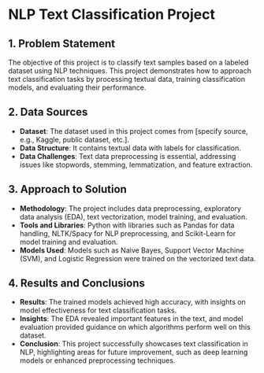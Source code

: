 
# NLP Text Classification Project

## 1. Problem Statement
The objective of this project is to classify text samples based on a labeled dataset using NLP techniques. This project demonstrates how to approach text classification tasks by processing textual data, training classification models, and evaluating their performance.

## 2. Data Sources
- **Dataset**: The dataset used in this project comes from [specify source, e.g., Kaggle, public dataset, etc.].
- **Data Structure**: It contains textual data with labels for classification.
- **Data Challenges**: Text data preprocessing is essential, addressing issues like stopwords, stemming, lemmatization, and feature extraction.

## 3. Approach to Solution
- **Methodology**: The project includes data preprocessing, exploratory data analysis (EDA), text vectorization, model training, and evaluation.
- **Tools and Libraries**: Python with libraries such as Pandas for data handling, NLTK/Spacy for NLP preprocessing, and Scikit-Learn for model training and evaluation.
- **Models Used**: Models such as Naive Bayes, Support Vector Machine (SVM), and Logistic Regression were trained on the vectorized text data.

## 4. Results and Conclusions
- **Results**: The trained models achieved high accuracy, with insights on model effectiveness for text classification tasks.
- **Insights**: The EDA revealed important features in the text, and model evaluation provided guidance on which algorithms perform well on this dataset.
- **Conclusion**: This project successfully showcases text classification in NLP, highlighting areas for future improvement, such as deep learning models or enhanced preprocessing techniques.
